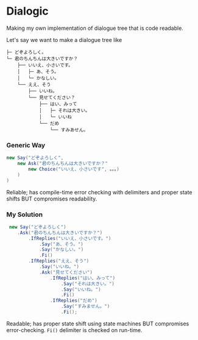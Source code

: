 # Dialogic

Making my own implementation of dialogue tree that is code readable.

Let's say we want to make a dialogue tree like


```
├─ どぞよろしく。
└─ 君のちんちんは大きいですか？
    ├── いいえ、小さいです。
    │   ├─ あ、そう。
    │   └─ かなしい。
    └── ええ、そう
        ├── いいね。
        └── 見せてください？
            ├── はい、みって
            │   ├─ それは大きい。
            │   └─ いいね
            └── だめ
                └── すみあせん。
```

### Generic Way
```C#
new Say("どぞよろしく",
    new Ask("君のちんちんは大きいですか？"
        new Choice("いいえ、小さいです", 。。。)
    )
)
```
Reliable; has compile-time error checking with delimiters and proper state shifts BUT compromises readability.

### My Solution
```C#
 new Say("どぞよろしく")
    .Ask("君のちんちんは大きいですか？")
        .IfReplies("いいえ、小さいです。")
            .Say("あ、そう。")
            .Say("かなしい。")
            .Fi()
        .IfReplies("ええ、そう")
            .Say("いいね。")
            .Ask("見せてください")
                .IfReplies("はい、みって")
                    .Say("それは大きい。")
                    .Say("いいね。")
                    .Fi()
                .IfReplies("だめ")
                    .Say("すみません。")
                    .Fi();
```

Readable; has proper state shift using state machines BUT compromises error-checking. `Fi()` delimiter is checked on run-time.